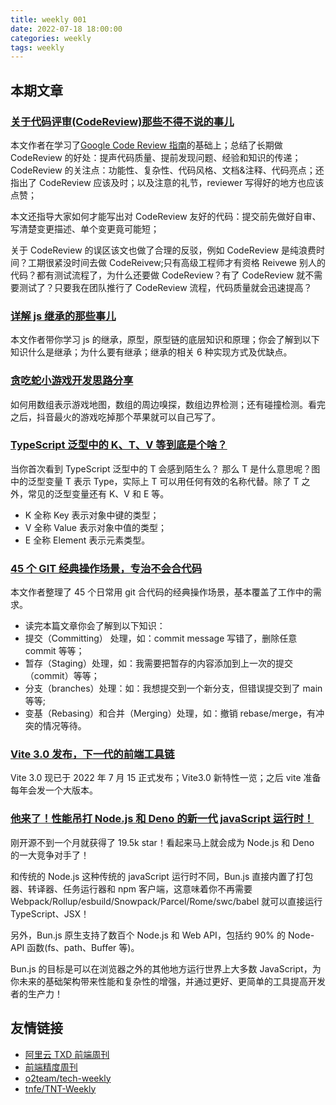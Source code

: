 ```yaml
---
title: weekly 001
date: 2022-07-18 18:00:00
categories: weekly
tags: weekly
---
```


## 本期文章

### [关于代码评审(CodeReview)那些不得不说的事儿](https://juejin.cn/post/7100874690884796447)

本文作者在学习了[Google Code Review 指南](https://eng-practices-cn.xindoo.xyz/review/index)的基础上；总结了长期做 CodeReview 的好处：提声代码质量、提前发现问题、经验和知识的传递；CodeReview 的关注点：功能性、复杂性、代码风格、文档&注释、代码亮点；还指出了 CodeReview 应该及时；以及注意的礼节，reviewer 写得好的地方也应该点赞；

本文还指导大家如何才能写出对 CodeReview 友好的代码：提交前先做好自审、写清楚变更描述、单个变更竟可能短；

关于 CodeReview 的误区该文也做了合理的反驳，例如 CodeReview 是纯浪费时间？工期很紧没时间去做 CodeReivew;只有高级工程师才有资格 Reivewe 别人的代码？都有测试流程了，为什么还要做 CodeReview？有了 CodeReview 就不需要测试了？只要我在团队推行了 CodeReview 流程，代码质量就会迅速提高？

### [详解 js 继承的那些事儿](https://blog.csdn.net/qq_34574204/article/details/120716964)

本文作者带你学习 js 的继承，原型，原型链的底层知识和原理；你会了解到以下知识什么是继承；为什么要有继承；继承的相关 6 种实现方式及优缺点。

### [贪吃蛇小游戏开发思路分享](https://juejin.cn/post/7051411538577457183)

如何用数组表示游戏地图，数组的周边嗅探，数组边界检测；还有碰撞检测。看完之后，抖音最火的游戏吃掉那个苹果就可以自己写了。

### [TypeScript 泛型中的 K、T、V 等到底是个啥？](https://juejin.cn/post/7084410879223005215)

当你首次看到 TypeScript 泛型中的 T 会感到陌生么？
那么 T 是什么意思呢？图中的泛型变量 T 表示 Type，实际上 T 可以用任何有效的名称代替。除了 T 之外，常见的泛型变量还有 K、V 和 E 等。

- K 全称 Key 表示对象中键的类型；
- V 全称 Value 表示对象中值的类型；
- E 全称 Element 表示元素类型。

### [45 个 GIT 经典操作场景，专治不会合代码](https://mp.weixin.qq.com/s/2p4m63JdsCjBpVku-WaZyA)

本文作者整理了 45 个日常用 git 合代码的经典操作场景，基本覆盖了工作中的需求。

- 读完本篇文章你会了解到以下知识：
- 提交（Committing） 处理，如：commit message 写错了，删除任意 commit 等等；
- 暂存（Staging）处理，如：我需要把暂存的内容添加到上一次的提交（commit）等等；
- 分支（branches）处理：如：我想提交到一个新分支，但错误提交到了 main 等等;
- 变基（Rebasing）和合并（Merging）处理，如：撤销 rebase/merge，有冲突的情况等待。

### [Vite 3.0 发布，下一代的前端工具链](https://www.oschina.net/news/202953/vite-3-0-released)

Vite 3.0 现已于 2022 年 7 月 15 正式发布；Vite3.0 新特性一览；之后 vite 准备每年会发一个大版本。

### [他来了！性能吊打 Node.js 和 Deno 的新一代 javaScript 运行时！](https://mp.weixin.qq.com/s?__biz=Mzg5NDEyMzA2NQ==&mid=2247488883&idx=1&sn=1ec39e6e52849ea2deb2dbbed26cc2df&chksm=c0253825f752b13303aa204bdfa93eb5979999cf5c61224726673f552ab5406ce9a506a6e7b5#rd)

刚开源不到一个月就获得了 19.5k star！看起来马上就会成为 Node.js 和 Deno 的一大竞争对手了！

和传统的 Node.js 这种传统的 javaScript 运行时不同，Bun.js 直接内置了打包器、转译器、任务运行器和 npm 客户端，这意味着你不再需要 Webpack/Rollup/esbuild/Snowpack/Parcel/Rome/swc/babel 就可以直接运行 TypeScript、JSX！

另外，Bun.js 原生支持了数百个 Node.js 和 Web API，包括约 90% 的 Node-API 函数(fs、path、Buffer 等)。

Bun.js 的目标是可以在浏览器之外的其他地方运行世界上大多数 JavaScript，为你未来的基础架构带来性能和复杂性的增强，并通过更好、更简单的工具提高开发者的生产力！

## 友情链接

- [阿里云 TXD 前端周刊](https://github.com/aliyunfe/weekly)
- [前端精度周刊](https://github.com/ascoders/weekly)
- [o2team/tech-weekly]()
- [tnfe/TNT-Weekly](https://github.com/tnfe/TNT-Weekly/)
